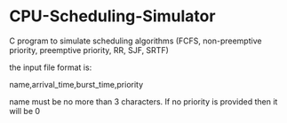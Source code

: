 # CPU-Scheduling-Simulator
C program to simulate scheduling algorithms (FCFS, non-preemptive priority, preemptive priority, RR, SJF, SRTF)

the input file format is:

name,arrival_time,burst_time,priority
  
name must be no more than 3 characters. If no priority is provided then it will be 0
